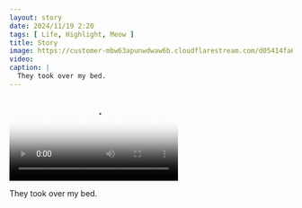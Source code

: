 ```yaml
---
layout: story
date: 2024/11/19 2:20
tags: [ Life, Highlight, Meow ]
title: Story
image: https://customer-mbw63apunwdwaw6b.cloudflarestream.com/d05414fa6688492d8c0ac55c37e47fad/thumbnails/thumbnail.jpg
video: 
caption: |
  They took over my bed.
---
```



<video src='' poster='https://customer-mbw63apunwdwaw6b.cloudflarestream.com/d05414fa6688492d8c0ac55c37e47fad/thumbnails/thumbnail.jpg' aria-describedby='description'><!-- tracks --></video>

<div id='description'>They took over my bed.</div>

